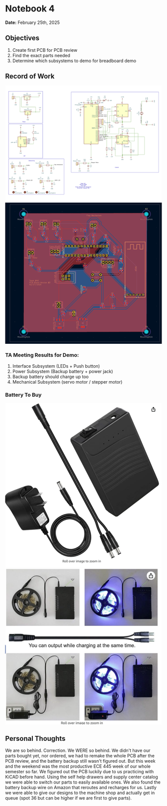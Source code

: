 # Notebook 4

**Date:** February 25th, 2025

## Objectives
1. Create first PCB for PCB review
2. Find the exact parts needed
3. Determine which subsystems to demo for breadboard demo

## Record of Work
![First PCB Schematic](Notebook4_image1.png)
![First PCB](Notebook4_image4.png)

### TA Meeting Results for Demo:
1. Interface Subsystem (LEDs + Push button)
2. Power Subsystem (Backup battery + power jack)
3. Backup battery should charge up too
4. Mechanical Subsystem (servo motor / stepper motor)

### Battery To Buy
![Battery Image 1](Notebook4_image2.png)
![Battery Image 2](Notebook4_image3.png)

## Personal Thoughts
We are so behind. Correction. We WERE so behind. We didn't have our parts bought yet, nor ordered, we had to remake the whole PCB after the PCB review, and the battery backup still wasn't figured out. But this week and the weekend was the most productive ECE 445 week of our whole semester so far. We figured out the PCB luckily due to us practicing with KiCAD before hand. Using the self help drawers and supply center catalog we were able to switch our parts to easily available ones. We also found the battery backup wire on Amazon that reroutes and recharges for us. Lastly we were able to give our designs to the machine shop and actually get in queue (spot 36 but can be higher if we are first to give parts).